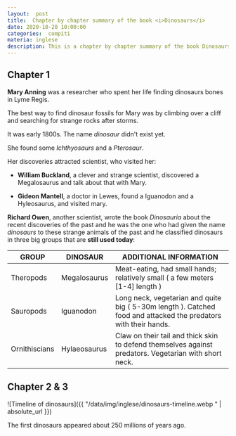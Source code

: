 ```yaml
---
layout:  post
title:  Chapter by chapter summary of the book <i>Dinosaurs</i>
date: 2020-10-20 10:00:00
categories:  compiti
materia: inglese
description: This is a chapter by chapter summary of the book Dinosaurs written by Oxford University. It's an online book shipped with B1 Language for Life, a book for the first year of high school used in Italy.
---
```

## Chapter 1

**Mary Anning** was a researcher who spent her life finding dinosaurs bones in Lyme Regis.

The best way to find dinosaur fossils for Mary was by climbing over a cliff and searching for strange rocks after storms. 

It was early 1800s. The name _dinosaur_ didn't exist yet.

She found some _Ichthyosaurs_ and a _Pterosaur_. 

Her discoveries attracted scientist, who visited her:

- **William Buckland**, a clever and strange scientist, discovered a Megalosaurus and talk about that with Mary. 

- **Gideon Mantell**, a doctor in Lewes, found a Iguanodon and a Hyleosaurus, and visited mary. 

**Richard Owen**, another scientist, wrote the book _Dinosauria_ about the recent discoveries of the past and he was the one who had given the name _dinosaurs_ to these strange animals of the past and he classified dinosaurs in three big groups that are **still used today**:

|GROUP|DINOSAUR|ADDITIONAL INFORMATION
|---|---|---|
Theropods|Megalosaurus|Meat-eating, had small hands; relatively small ( a few  meters [1-4] length )
Sauropods|Iguanodon|Long neck, vegetarian and quite big ( 5-30m length ). Catched food and attacked the predators with their hands.
Ornithiscians|Hylaeosaurus|Claw on their tail and thick skin to defend themselves against predators. Vegetarian with short neck.

## Chapter 2 & 3
![Timeline of dinosaurs]({{ "/data/img/inglese/dinosaurs-timeline.webp
" | absolute_url }})

The first dinosaurs appeared about 250 millions of years ago. 
